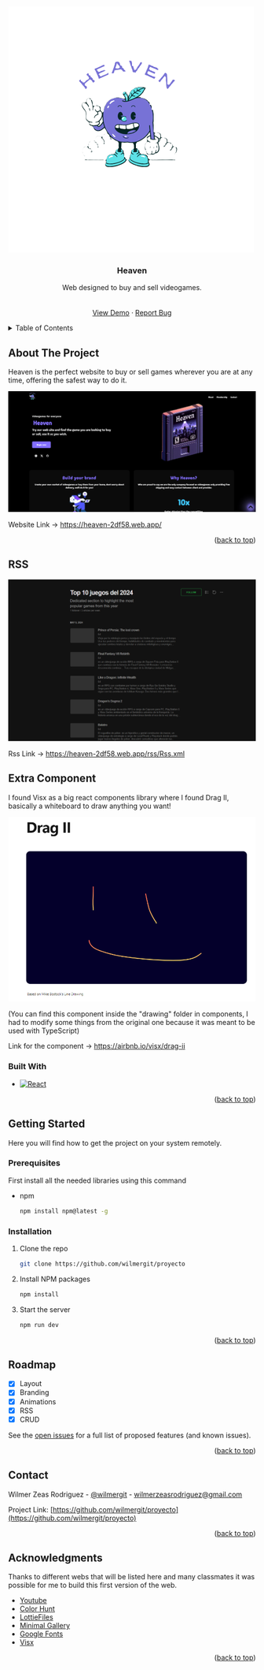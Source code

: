 <!-- Improved compatibility of back to top link: See: https://github.com/othneildrew/Best-README-Template/pull/73 -->
<a name="readme-top"></a>
<!--
*** Thanks for checking out the Best-README-Template. If you have a suggestion
*** that would make this better, please fork the repo and create a pull request
*** or simply open an issue with the tag "enhancement".
*** Don't forget to give the project a star!
*** Thanks again! Now go create something AMAZING! :D
-->


<!-- PROJECT LOGO -->
![LOGO](./Exposicion/public/images/Heaven.png)
<br />
<div align="center">

<h3 align="center">Heaven</h3>

  <p align="center">
    Web designed to buy and sell videogames.
    <br />
    <br />
    <br />
    <a href="https://github.com/wilmergit/proyecto">View Demo</a>
    ·
    <a href="https://github.com/github_username/repo_name/issues/new?labels=bug&template=bug-report---.md">Report Bug</a>
  </p>
</div>

<!-- TABLE OF CONTENTS -->
<details>
  <summary>Table of Contents</summary>
  <ol>
    <li>
      <a href="#about-the-project">About The Project</a>
      <ul>
        <li><a href="#built-with">Built With</a></li>
      </ul>
    </li>
    <li>
      <a href="#getting-started">Getting Started</a>
      <ul>
        <li><a href="#prerequisites">Prerequisites</a></li>
        <li><a href="#installation">Installation</a></li>
      </ul>
    </li>
    <li><a href="#roadmap">Roadmap</a></li>
    <li><a href="#contact">Contact</a></li>
    <li><a href="#acknowledgments">Acknowledgments</a></li>
  </ol>
</details>



<!-- ABOUT THE PROJECT -->
## About The Project

Heaven is the perfect website to buy or sell games wherever you are
at any time, offering the safest way to do it.

![Screenshot](./Exposicion/public/images/SCR_HEAVEN.png)

Website Link -> https://heaven-2df58.web.app/

<p align="right">(<a href="#readme-top">back to top</a>)</p>

## RSS

![Screenshot](./Exposicion/public/images/rss.png)

Rss Link -> https://heaven-2df58.web.app/rss/Rss.xml

## Extra Component

I found Visx as a big react components library where I found Drag II,
basically a whiteboard to draw anything you want!

![Screenshot](./Exposicion/public/images/componenten-extra.PNG)

(You can find this component inside the "drawing" folder in components,
I had to modify some things from the original one because it was meant to
be used with TypeScript)

Link for the component -> https://airbnb.io/visx/drag-ii

### Built With

* [![React][React.js]][React-url]

<p align="right">(<a href="#readme-top">back to top</a>)</p>


<!-- GETTING STARTED -->
## Getting Started

Here you will find how to get the project on your system remotely.

### Prerequisites

First install all the needed libraries using this command
* npm
  ```sh
  npm install npm@latest -g
  ```

### Installation

1. Clone the repo
   ```sh
   git clone https://github.com/wilmergit/proyecto
   ```
2. Install NPM packages
   ```sh
   npm install
   ```
3. Start the server
   ```js
   npm run dev
   ```

<p align="right">(<a href="#readme-top">back to top</a>)</p>

<!-- ROADMAP -->
## Roadmap

- [X] Layout
- [X] Branding
- [X] Animations
- [X] RSS
- [X] CRUD

See the [open issues](https://github.com/wilmergit/proyecto/issues) for a full list of proposed features (and known issues).

<p align="right">(<a href="#readme-top">back to top</a>)</p>


<!-- CONTACT -->
## Contact

Wilmer Zeas Rodriguez - [@wilmergit](https://github.com/wilmergit) - wilmerzeasrodriguez@gmail.com

Project Link: [https://github.com/wilmergit/proyecto](https://github.com/wilmergit/proyecto)

<p align="right">(<a href="#readme-top">back to top</a>)</p>



<!-- ACKNOWLEDGMENTS -->
## Acknowledgments

Thanks to different webs that will be listed here and many classmates it was possible for me to build this first version of the web.

* [Youtube](youtube.com)
* [Color Hunt](https://colorhunt.co/palette/211951836fff15f5baf0f3ff)
* [LottieFiles](https://app.lottiefiles.com/)
* [Minimal Gallery](https://minimal.gallery/)
* [Google Fonts](https://fonts.google.com/specimen/Madimi+One?query=madimi)
* [Visx](https://airbnb.io/visx)

<p align="right">(<a href="#readme-top">back to top</a>)</p>



<!-- MARKDOWN LINKS & IMAGES -->
<!-- https://www.markdownguide.org/basic-syntax/#reference-style-links -->
[contributors-shield]: https://img.shields.io/github/contributors/github_username/repo_name.svg?style=for-the-badge
[contributors-url]: https://github.com/github_username/repo_name/graphs/contributors
[forks-shield]: https://img.shields.io/github/forks/github_username/repo_name.svg?style=for-the-badge
[forks-url]: https://github.com/github_username/repo_name/network/members
[stars-shield]: https://img.shields.io/github/stars/github_username/repo_name.svg?style=for-the-badge
[stars-url]: https://github.com/github_username/repo_name/stargazers
[issues-shield]: https://img.shields.io/github/issues/github_username/repo_name.svg?style=for-the-badge
[issues-url]: https://github.com/github_username/repo_name/issues
[license-shield]: https://img.shields.io/github/license/github_username/repo_name.svg?style=for-the-badge
[license-url]: https://github.com/github_username/repo_name/blob/master/LICENSE.txt
[linkedin-shield]: https://img.shields.io/badge/-LinkedIn-black.svg?style=for-the-badge&logo=linkedin&colorB=555
[linkedin-url]: https://linkedin.com/in/linkedin_username
[product-screenshot]: ./public/images/scsh.jpg
[Next.js]: https://img.shields.io/badge/next.js-000000?style=for-the-badge&logo=nextdotjs&logoColor=white
[Next-url]: https://nextjs.org/
[React.js]: https://img.shields.io/badge/React-20232A?style=for-the-badge&logo=react&logoColor=61DAFB
[React-url]: https://reactjs.org/
[Vue.js]: https://img.shields.io/badge/Vue.js-35495E?style=for-the-badge&logo=vuedotjs&logoColor=4FC08D
[Vue-url]: https://vuejs.org/
[Angular.io]: https://img.shields.io/badge/Angular-DD0031?style=for-the-badge&logo=angular&logoColor=white
[Angular-url]: https://angular.io/
[Svelte.dev]: https://img.shields.io/badge/Svelte-4A4A55?style=for-the-badge&logo=svelte&logoColor=FF3E00
[Svelte-url]: https://svelte.dev/
[Laravel.com]: https://img.shields.io/badge/Laravel-FF2D20?style=for-the-badge&logo=laravel&logoColor=white
[Laravel-url]: https://laravel.com
[Bootstrap.com]: https://img.shields.io/badge/Bootstrap-563D7C?style=for-the-badge&logo=bootstrap&logoColor=white
[Bootstrap-url]: https://getbootstrap.com
[JQuery.com]: https://img.shields.io/badge/jQuery-0769AD?style=for-the-badge&logo=jquery&logoColor=white
[JQuery-url]: https://jquery.com 
[web-logo]: ./public/images/Heaven.png
